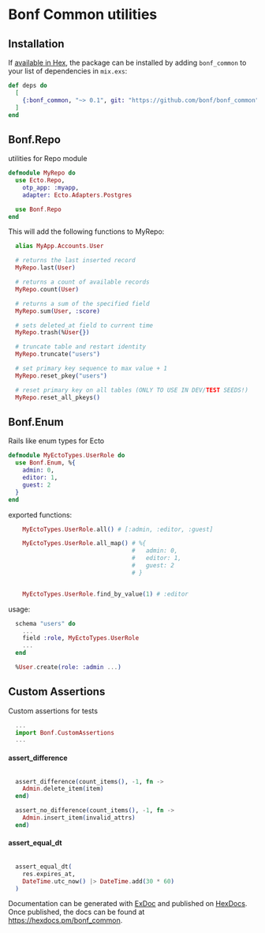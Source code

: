 # Bonf Common utilities


## Installation

If [available in Hex](https://hex.pm/docs/publish), the package can be installed
by adding `bonf_common` to your list of dependencies in `mix.exs`:

```elixir
def deps do
  [
    {:bonf_common, "~> 0.1", git: "https://github.com/bonf/bonf_common", branch: "master"}
  ]
end
```


## Bonf.Repo

utilities for Repo module

```elixir
defmodule MyRepo do
  use Ecto.Repo,
    otp_app: :myapp,
    adapter: Ecto.Adapters.Postgres

  use Bonf.Repo
end
```

This will add the following functions to MyRepo:

```elixir
  alias MyApp.Accounts.User

  # returns the last inserted record
  MyRepo.last(User)

  # returns a count of available records
  MyRepo.count(User)

  # returns a sum of the specified field
  MyRepo.sum(User, :score)

  # sets deleted_at field to current time
  MyRepo.trash(%User{})

  # truncate table and restart identity
  MyRepo.truncate("users")

  # set primary key sequence to max value + 1
  MyRepo.reset_pkey("users")

  # reset primary key on all tables (ONLY TO USE IN DEV/TEST SEEDS!)
  MyRepo.reset_all_pkeys()
```


## Bonf.Enum

Rails like enum types for Ecto

```elixir
defmodule MyEctoTypes.UserRole do
  use Bonf.Enum, %{
    admin: 0,
    editor: 1,
    guest: 2
  }
end
```

exported functions:

```elixir
    MyEctoTypes.UserRole.all() # [:admin, :editor, :guest]

    MyEctoTypes.UserRole.all_map() # %{
                                   #   admin: 0,
                                   #   editor: 1,
                                   #   guest: 2
                                   # }


    MyEctoTypes.UserRole.find_by_value(1) # :editor

```


usage:

```elixir
  schema "users" do
    ...
    field :role, MyEctoTypes.UserRole
    ...
  end

  %User.create(role: :admin ...)
```


## Custom Assertions

Custom assertions for tests

```elixir
  ...
  import Bonf.CustomAssertions
  ...
```

#### assert_difference

```elixir

  assert_difference(count_items(), -1, fn ->
    Admin.delete_item(item)
  end)

  assert_no_difference(count_items(), -1, fn ->
    Admin.insert_item(invalid_attrs)
  end)

```

#### assert_equal_dt

```elixir

  assert_equal_dt(
    res.expires_at,
    DateTime.utc_now() |> DateTime.add(30 * 60)
  )
```


Documentation can be generated with [ExDoc](https://github.com/elixir-lang/ex_doc)
and published on [HexDocs](https://hexdocs.pm). Once published, the docs can
be found at <https://hexdocs.pm/bonf_common>.

